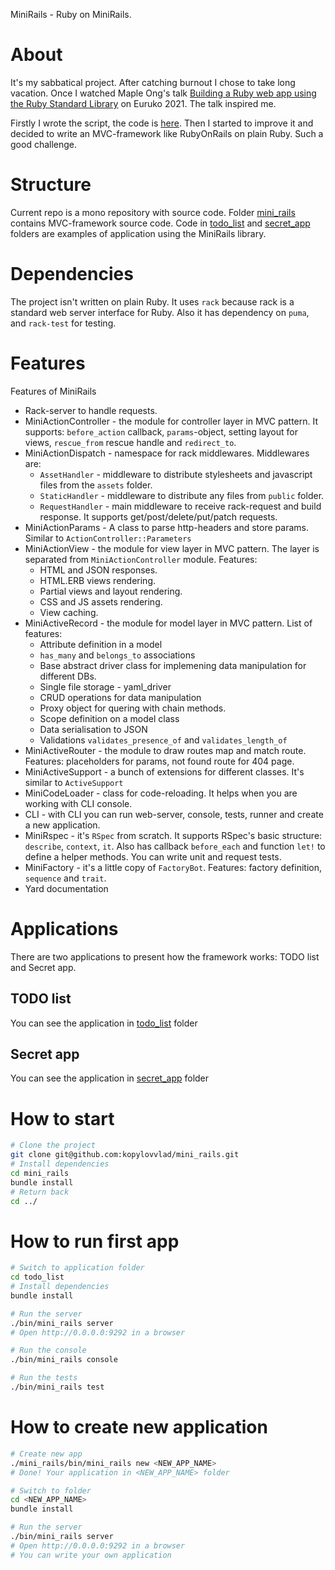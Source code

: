 
MiniRails - Ruby on MiniRails.

# About

It's my sabbatical project. After catching burnout I chose to take long vacation. Once I watched Maple Ong's talk [Building a Ruby web app using the Ruby Standard Library](https://www.youtube.com/watch?v=lxczDssLYKA) on Euruko 2021. The talk inspired me.

Firstly I wrote the script, the code is [here](script.rb). Then I started to improve it and decided to write an MVC-framework like RubyOnRails on plain Ruby. Such a good challenge.

# Structure

Current repo is a mono repository with source code. Folder [mini_rails](https://github.com/kopylovvlad/mini_rails/tree/master/mini_rails) contains MVC-framework source code. Code in [todo_list](https://github.com/kopylovvlad/mini_rails/tree/master/todo_list) and [secret_app](https://github.com/kopylovvlad/mini_rails/tree/master/secret_app) folders are examples of application using the MiniRails library.

# Dependencies

The project isn't written on plain Ruby. It uses `rack` because rack is a standard web server interface for Ruby. Also it has dependency on `puma`, and `rack-test` for testing.

# Features

Features of MiniRails

* Rack-server to handle requests.
* MiniActionController - the module for controller layer in MVC pattern. It supports: `before_action` callback, `params`-object, setting layout for views,  `rescue_from` rescue handle and `redirect_to`.
* MiniActionDispatch - namespace for rack middlewares. Middlewares are:
  * `AssetHandler` - middleware to distribute stylesheets and javascript files from the `assets` folder.
  * `StaticHandler` - middleware to distribute any files from `public` folder.
  * `RequestHandler` - main middleware to receive rack-request and build response. It supports get/post/delete/put/patch requests.
* MiniActionParams - A class to parse http-headers and store params. Similar to `ActionController::Parameters`
* MiniActionView - the module for view layer in MVC pattern. The layer is separated from `MiniActionController` module. Features:
  * HTML and JSON responses.
  * HTML.ERB views rendering.
  * Partial views and layout rendering.
  * CSS and JS assets rendering.
  * View caching.
* MiniActiveRecord - the module for model layer in MVC pattern.
List of features:
  * Attribute definition in a model
  * `has_many` and `belongs_to` associations
  * Base abstract driver class for implemening data manipulation for different DBs.
  * Single file storage - yaml_driver
  * CRUD operations for data manipulation
  * Proxy object for quering with chain methods.
  * Scope definition on a model class
  * Data serialisation to JSON
  * Validations `validates_presence_of` and `validates_length_of`
* MiniActiveRouter - the module to draw routes map and match route. Features: placeholders for params, not found route for 404 page.
* MiniActiveSupport - a bunch of extensions for different classes. It's similar to `ActiveSupport`
* MiniCodeLoader - class for code-reloading. It helps when you are working with CLI console.
* CLI - with CLI you can run web-server, console, tests, runner and create a new application.
* MiniRspec - it's `RSpec` from scratch. It supports RSpec's basic structure: `describe`, `context`, `it`. Also has callback `before_each` and function `let!` to define a helper methods. You can write unit and request tests.
* MiniFactory - it's a little copy of `FactoryBot`. Features: factory definition, `sequence` and `trait`.
* Yard documentation

# Applications

There are two applications to present how the framework works: TODO list and Secret app.

## TODO list

You can see the application in [todo_list](todo_list/readme.md) folder

## Secret app

You can see the application in [secret_app](secret_app/readme.md) folder

# How to start

```bash
# Clone the project
git clone git@github.com:kopylovvlad/mini_rails.git
# Install dependencies
cd mini_rails
bundle install
# Return back
cd ../
```

# How to run first app

```bash
# Switch to application folder
cd todo_list
# Install dependencies
bundle install

# Run the server
./bin/mini_rails server
# Open http://0.0.0.0:9292 in a browser

# Run the console
./bin/mini_rails console

# Run the tests
./bin/mini_rails test
```

# How to create new application

```bash
# Create new app
./mini_rails/bin/mini_rails new <NEW_APP_NAME>
# Done! Your application in <NEW_APP_NAME> folder

# Switch to folder
cd <NEW_APP_NAME>
bundle install

# Run the server
./bin/mini_rails server
# Open http://0.0.0.0:9292 in a browser
# You can write your own application
```
